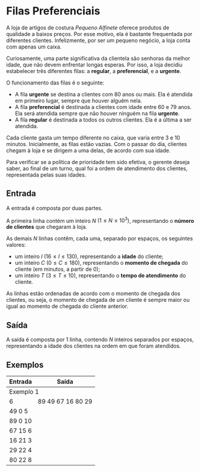# Filas Preferenciais

A loja de artigos de costura _Pequeno Alfinete_ oferece produtos de qualidade a baixos preços.
Por esse motivo, ela é bastante frequentada por diferentes clientes.
Infelizmente, por ser um pequeno negócio, a loja conta com apenas um caixa.

Curiosamente, uma parte significativa da clientela são senhoras da melhor idade, que não devem enfrentar longas esperas.
Por isso, a loja decidiu estabelecer três diferentes filas: a **regular**, a **preferencial**, e a **urgente**.

O funcionamento das filas é o seguinte:

- A fila **urgente** se destina a clientes com 80 anos ou mais. Ela é atendida em primeiro lugar, sempre que houver alguém nela.
- A fila **preferencial** é destinada a clientes com idade entre 60 e 79 anos. Ela será atendida sempre que não houver ninguém na fila **urgente**.
- A fila **regular** é destinada a todos os outros clientes. Ela é a última a ser atendida.

Cada cliente gasta um tempo diferente no caixa, que varia entre 3 e 10 minutos.
Inicialmente, as filas estão vazias.
Com o passar do dia, clientes chegam à loja e se dirigem a uma delas, de acordo com sua idade.

Para verificar se a política de prioridade tem sido efetiva, o gerente deseja saber, ao final de um turno, qual foi a ordem de atendimento dos clientes, representada pelas suas idades.

## Entrada

A entrada é composta por duas partes.

A primeira linha contém um inteiro $N$ $(1 \leq N \leq 10^3)$, representando o **número de clientes** que chegaram à loja.

As demais $N$ linhas contêm, cada uma, separado por espaços, os seguintes valores:

- um inteiro $I$ $(16 \leq I \leq 130)$, representando a **idade** do cliente;
- um inteiro $C$ $(0 \leq C \leq 180)$, representando o **momento de chegada** do cliente (em minutos, a partir de 0);
- um inteiro $T$ $(3 \leq T \leq 10)$, representando o **tempo de atendimento** do cliente.

As linhas estão ordenadas de acordo com o momento de chegada dos clientes, ou seja, o momento de chegada de um cliente é sempre maior ou igual ao momento de chegada do cliente anterior.

## Saída

A saída é composta por 1 linha, contendo $N$ inteiros separados por espaços, representando a idade dos clientes na ordem em que foram atendidos.

## Exemplos

<link rel="stylesheet" type="text/css" href="../../style.css">

<table>
    <thead>
        <tr>
            <th>Entrada</th>
            <th>Saída</th>
        </tr>
    </thead>
    <tbody>
        <tr class="entry-opening">
            <td colspan="2">Exemplo 1</td>
        </tr>
        <tr>
            <td>6</td>
            <td>89 49 67 16 80 29</td>
        </tr>
        <tr>
            <td>
                49 0 5
            </td>
        </tr>
        <tr>
            <td>
                89 0 10
            </td>
        </tr>
        <tr>
            <td>
                67 15 6
            </td>
        </tr>
        <tr>
            <td>
                16 21 3
            </td>
        </tr>
        <tr>
            <td>
                29 22 4
            </td>
        </tr>
        <tr>
            <td class="last-entry">
                80 22 8
            </td>
        </tr>
    </tbody>
</table>
